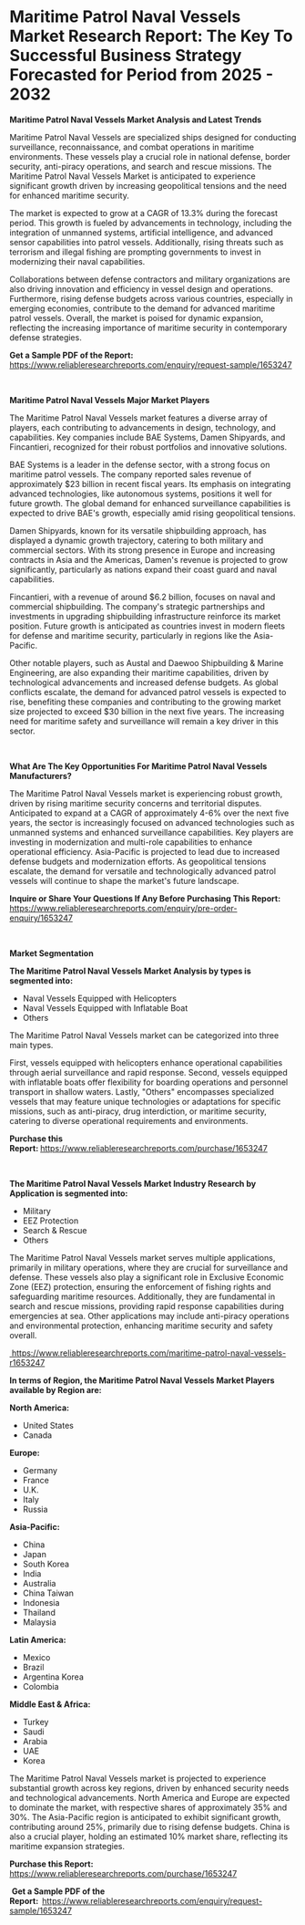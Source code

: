 <p><h1>Maritime Patrol Naval Vessels Market Research Report: The Key To Successful Business Strategy Forecasted for Period from 2025 - 2032</h1></p><p><strong>Maritime Patrol Naval Vessels Market Analysis and Latest Trends</strong></p>
<p><p>Maritime Patrol Naval Vessels are specialized ships designed for conducting surveillance, reconnaissance, and combat operations in maritime environments. These vessels play a crucial role in national defense, border security, anti-piracy operations, and search and rescue missions. The Maritime Patrol Naval Vessels Market is anticipated to experience significant growth driven by increasing geopolitical tensions and the need for enhanced maritime security.</p><p>The market is expected to grow at a CAGR of 13.3% during the forecast period. This growth is fueled by advancements in technology, including the integration of unmanned systems, artificial intelligence, and advanced sensor capabilities into patrol vessels. Additionally, rising threats such as terrorism and illegal fishing are prompting governments to invest in modernizing their naval capabilities. </p><p>Collaborations between defense contractors and military organizations are also driving innovation and efficiency in vessel design and operations. Furthermore, rising defense budgets across various countries, especially in emerging economies, contribute to the demand for advanced maritime patrol vessels. Overall, the market is poised for dynamic expansion, reflecting the increasing importance of maritime security in contemporary defense strategies.</p></p>
<p><strong>Get a Sample PDF of the Report:&nbsp;</strong> <a href="https://www.reliableresearchreports.com/enquiry/request-sample/1653247?utm_campaign=34&utm_medium=2&utm_source=Github&utm_content=ia&utm_term=16042025&utm_id=maritime-patrol-naval-vessels">https://www.reliableresearchreports.com/enquiry/request-sample/1653247</a></p>
<p>&nbsp;</p>
<p><strong>Maritime Patrol Naval Vessels Major Market Players</strong></p>
<p><p>The Maritime Patrol Naval Vessels market features a diverse array of players, each contributing to advancements in design, technology, and capabilities. Key companies include BAE Systems, Damen Shipyards, and Fincantieri, recognized for their robust portfolios and innovative solutions.</p><p>BAE Systems is a leader in the defense sector, with a strong focus on maritime patrol vessels. The company reported sales revenue of approximately $23 billion in recent fiscal years. Its emphasis on integrating advanced technologies, like autonomous systems, positions it well for future growth. The global demand for enhanced surveillance capabilities is expected to drive BAE's growth, especially amid rising geopolitical tensions.</p><p>Damen Shipyards, known for its versatile shipbuilding approach, has displayed a dynamic growth trajectory, catering to both military and commercial sectors. With its strong presence in Europe and increasing contracts in Asia and the Americas, Damen's revenue is projected to grow significantly, particularly as nations expand their coast guard and naval capabilities.</p><p>Fincantieri, with a revenue of around $6.2 billion, focuses on naval and commercial shipbuilding. The company's strategic partnerships and investments in upgrading shipbuilding infrastructure reinforce its market position. Future growth is anticipated as countries invest in modern fleets for defense and maritime security, particularly in regions like the Asia-Pacific.</p><p>Other notable players, such as Austal and Daewoo Shipbuilding & Marine Engineering, are also expanding their maritime capabilities, driven by technological advancements and increased defense budgets. As global conflicts escalate, the demand for advanced patrol vessels is expected to rise, benefiting these companies and contributing to the growing market size projected to exceed $30 billion in the next five years. The increasing need for maritime safety and surveillance will remain a key driver in this sector.</p></p>
<p>&nbsp;</p>
<p><strong>What Are The Key Opportunities For Maritime Patrol Naval Vessels Manufacturers?</strong></p>
<p><p>The Maritime Patrol Naval Vessels market is experiencing robust growth, driven by rising maritime security concerns and territorial disputes. Anticipated to expand at a CAGR of approximately 4-6% over the next five years, the sector is increasingly focused on advanced technologies such as unmanned systems and enhanced surveillance capabilities. Key players are investing in modernization and multi-role capabilities to enhance operational efficiency. Asia-Pacific is projected to lead due to increased defense budgets and modernization efforts. As geopolitical tensions escalate, the demand for versatile and technologically advanced patrol vessels will continue to shape the market's future landscape.</p></p>
<p><strong>Inquire or Share Your Questions If Any Before Purchasing This Report:</strong> <a href="https://www.reliableresearchreports.com/enquiry/pre-order-enquiry/1653247?utm_campaign=34&utm_medium=2&utm_source=Github&utm_content=ia&utm_term=16042025&utm_id=maritime-patrol-naval-vessels">https://www.reliableresearchreports.com/enquiry/pre-order-enquiry/1653247</a></p>
<p>&nbsp;</p>
<p><strong>Market Segmentation</strong></p>
<p><strong>The Maritime Patrol Naval Vessels Market Analysis by types is segmented into:</strong></p>
<p><ul><li>Naval Vessels Equipped with Helicopters</li><li>Naval Vessels Equipped with Inflatable Boat</li><li>Others</li></ul></p>
<p><p>The Maritime Patrol Naval Vessels market can be categorized into three main types. </p><p>First, vessels equipped with helicopters enhance operational capabilities through aerial surveillance and rapid response. Second, vessels equipped with inflatable boats offer flexibility for boarding operations and personnel transport in shallow waters. Lastly, "Others" encompasses specialized vessels that may feature unique technologies or adaptations for specific missions, such as anti-piracy, drug interdiction, or maritime security, catering to diverse operational requirements and environments.</p></p>
<p><strong>Purchase this Report:&nbsp;</strong><a href="https://www.reliableresearchreports.com/purchase/1653247?utm_campaign=34&utm_medium=2&utm_source=Github&utm_content=ia&utm_term=16042025&utm_id=maritime-patrol-naval-vessels">https://www.reliableresearchreports.com/purchase/1653247</a></p>
<p>&nbsp;</p>
<p><strong>The Maritime Patrol Naval Vessels Market Industry Research by Application is segmented into:</strong></p>
<p><ul><li>Military</li><li>EEZ Protection</li><li>Search & Rescue</li><li>Others</li></ul></p>
<p><p>The Maritime Patrol Naval Vessels market serves multiple applications, primarily in military operations, where they are crucial for surveillance and defense. These vessels also play a significant role in Exclusive Economic Zone (EEZ) protection, ensuring the enforcement of fishing rights and safeguarding maritime resources. Additionally, they are fundamental in search and rescue missions, providing rapid response capabilities during emergencies at sea. Other applications may include anti-piracy operations and environmental protection, enhancing maritime security and safety overall.</p></p>
<p><a href="https://www.reliableresearchreports.com/maritime-patrol-naval-vessels-r1653247?utm_campaign=34&utm_medium=2&utm_source=Github&utm_content=ia&utm_term=16042025&utm_id=maritime-patrol-naval-vessels">&nbsp;https://www.reliableresearchreports.com/maritime-patrol-naval-vessels-r1653247</a></p>
<p><strong>In terms of Region, the Maritime Patrol Naval Vessels Market Players available by Region are:</strong></p>
<p>
    <p> <strong> North America: </strong>
        <ul>
            <li>United States</li>
            <li>Canada</li>
        </ul>
        </p> 
    <p> <strong> Europe: </strong>
        <ul>
            <li>Germany</li>
            <li>France</li>
            <li>U.K.</li>
            <li>Italy</li>
            <li>Russia</li>
        </ul>
        </p> 
    <p> <strong> Asia-Pacific: </strong>
        <ul>
            <li>China</li>
            <li>Japan</li>
            <li>South Korea</li>
            <li>India</li>
            <li>Australia</li>
            <li>China Taiwan</li>
            <li>Indonesia</li>
            <li>Thailand</li>
            <li>Malaysia</li>
        </ul>
        </p> 
    <p> <strong> Latin America: </strong>
        <ul>
            <li>Mexico</li>
            <li>Brazil</li>
            <li>Argentina Korea</li>
            <li>Colombia</li>
        </ul>
        </p> 
    <p> <strong> Middle East & Africa: </strong>
        <ul>
            <li>Turkey</li>
            <li>Saudi</li>
            <li>Arabia</li>
            <li>UAE</li>
            <li>Korea</li>
        </ul>
    </p>
    </p>
<p><p>The Maritime Patrol Naval Vessels market is projected to experience substantial growth across key regions, driven by enhanced security needs and technological advancements. North America and Europe are expected to dominate the market, with respective shares of approximately 35% and 30%. The Asia-Pacific region is anticipated to exhibit significant growth, contributing around 25%, primarily due to rising defense budgets. China is also a crucial player, holding an estimated 10% market share, reflecting its maritime expansion strategies.</p></p>
<p><strong>Purchase this Report: </strong><a href="https://www.reliableresearchreports.com/purchase/1653247?utm_campaign=34&utm_medium=2&utm_source=Github&utm_content=ia&utm_term=16042025&utm_id=maritime-patrol-naval-vessels">https://www.reliableresearchreports.com/purchase/1653247</a></p>
<p>&nbsp;<strong>Get a Sample PDF of the Report:&nbsp;&nbsp;</strong><a href="https://www.reliableresearchreports.com/enquiry/request-sample/1653247?utm_campaign=34&utm_medium=2&utm_source=Github&utm_content=ia&utm_term=16042025&utm_id=maritime-patrol-naval-vessels">https://www.reliableresearchreports.com/enquiry/request-sample/1653247</a></p>
<p><strong></strong></p>
<p><p></p><p></p><p></p></p>